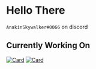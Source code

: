 # Hello There

`AnakinSkywalker#0066` on discord 

## Currently Working On

[![Card](https://github-readme-stats.vercel.app/api/pin/?username=AnakinSkywalker066&repo=CloneAndDroids&theme=material-palenight)](https://github.com/AnakinSkywalker066/CloneAndDroids)
[![Card](https://github-readme-stats.vercel.app/api/pin/?username=AnakinSkywalker066&repo=StarWarsLoader&theme=material-palenight)](https://github.com/AnakinSkywalker066/StarWarsLoader)
